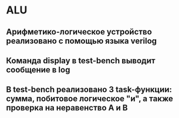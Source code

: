# ALU
## Арифметико-логическое  устройство реализовано с помощью языка verilog
## Команда display в test-bench выводит сообщение в log
## В test-bench реализовано 3 task-функции: сумма, побитовое логическое "и", а также проверка на неравенство A и B
